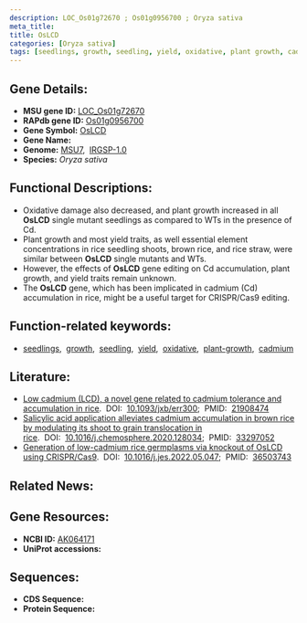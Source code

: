 ```yaml
---
description: LOC_Os01g72670 ; Os01g0956700 ; Oryza sativa
meta_title:
title: OsLCD
categories: [Oryza sativa]
tags: [seedlings, growth, seedling, yield, oxidative, plant growth, cadmium]
---
```


## Gene Details:
- **MSU gene ID:** [LOC_Os01g72670](http://rice.uga.edu/cgi-bin/ORF_infopage.cgi?orf=LOC_Os01g72670)  
- **RAPdb gene ID:** [Os01g0956700](https://rapdb.dna.affrc.go.jp/locus/?name=Os01g0956700)  
- **Gene Symbol:** <u>OsLCD</u>
- **Gene Name:**
- **Genome:**  [MSU7](http://rice.uga.edu/),&nbsp;&nbsp;[IRGSP-1.0](https://rapdb.dna.affrc.go.jp/download/irgsp1.html)
- **Species:** *Oryza sativa*

## Functional Descriptions:
   - Oxidative damage also decreased, and plant growth increased in all **OsLCD** single mutant seedlings as compared to WTs in the presence of Cd.
   - Plant growth and most yield traits, as well essential element concentrations in rice seedling shoots, brown rice, and rice straw, were similar between **OsLCD** single mutants and WTs.
   - However, the effects of **OsLCD** gene editing on Cd accumulation, plant growth, and yield traits remain unknown.
   - The **OsLCD** gene, which has been implicated in cadmium (Cd) accumulation in rice, might be a useful target for CRISPR/Cas9 editing.

## Function-related keywords:
   - [seedlings](/tags/seedlings/),&nbsp;&nbsp;[growth](/tags/growth/),&nbsp;&nbsp;[seedling](/tags/seedling/),&nbsp;&nbsp;[yield](/tags/yield/),&nbsp;&nbsp;[oxidative](/tags/oxidative/),&nbsp;&nbsp;[plant-growth](/tags/plant-growth/),&nbsp;&nbsp;[cadmium](/tags/cadmium/)

## Literature:
   - [Low cadmium (LCD), a novel gene related to cadmium tolerance and accumulation in rice](https://www.doi.org/10.1093/jxb/err300).&nbsp;&nbsp;DOI:&nbsp;&nbsp;[10.1093/jxb/err300](https://www.doi.org/10.1093/jxb/err300);&nbsp;&nbsp;PMID:&nbsp;&nbsp;[21908474](https://pubmed.ncbi.nlm.nih.gov/21908474/)
   - [Salicylic acid application alleviates cadmium accumulation in brown rice by modulating its shoot to grain translocation in rice](https://www.doi.org/10.1016/j.chemosphere.2020.128034).&nbsp;&nbsp;DOI:&nbsp;&nbsp;[10.1016/j.chemosphere.2020.128034](https://www.doi.org/10.1016/j.chemosphere.2020.128034);&nbsp;&nbsp;PMID:&nbsp;&nbsp;[33297052](https://pubmed.ncbi.nlm.nih.gov/33297052/)
   - [Generation of low-cadmium rice germplasms via knockout of OsLCD using CRISPR/Cas9](https://www.doi.org/10.1016/j.jes.2022.05.047).&nbsp;&nbsp;DOI:&nbsp;&nbsp;[10.1016/j.jes.2022.05.047](https://www.doi.org/10.1016/j.jes.2022.05.047);&nbsp;&nbsp;PMID:&nbsp;&nbsp;[36503743](https://pubmed.ncbi.nlm.nih.gov/36503743/)

## Related News:

## Gene Resources:
- **NCBI ID:**  [AK064171](http://www.ncbi.nlm.nih.gov/nuccore/AK064171)
- **UniProt accessions:** [](https://www.uniprot.org/uniprotkb//entry)

## Sequences:
- **CDS Sequence:**
- **Protein Sequence:**
